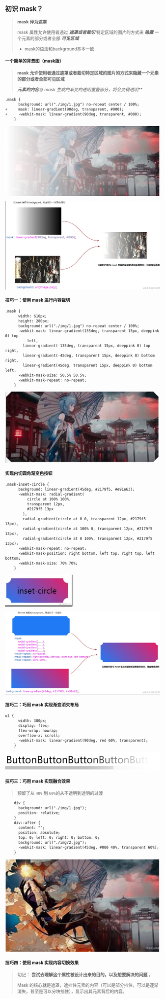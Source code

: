 ## 初识 mask？

> **mask 译为遮罩**
>
> mask 属性允许使用者通过 ***遮罩或者裁切*** 特定区域的图片的方式来 ***隐藏*** 一个元素的部分或者全部 ***可见区域***
>
> - mask的语法和background基本一致


#### 一个简单的背景图（mask版）

> **mask 允许使用者通过遮罩或者裁切特定区域的图片的方式来隐藏一个元素的部分或者全部可见区域**
>
> ***元素的内容**与 mask 生成的渐变的透明重叠部分，将会变得**透明***

```
.mask {  
      background: url("./img/1.jpg") no-repeat center / 100%;
+     mask: linear-gradient(90deg, transparent, #000);
+     -webkit-mask: linear-gradient(90deg, transparent, #000);
    }
```

![1699282807477](image/初识mask/1699282807477.png)

![1699282891832](image/初识mask/1699282891832.png)

#### 技巧一：使用 mask 进行内容裁切

```
.mask {
      width: 610px;
      height: 280px;
      background: url("./img/1.jpg") no-repeat center / 100%;
      -webkit-mask: linear-gradient(135deg, transparent 15px, deeppink 0) top
          left,
        linear-gradient(-135deg, transparent 15px, deeppink 0) top right,
        linear-gradient(-45deg, transparent 15px, deeppink 0) bottom right,
        linear-gradient(45deg, transparent 15px, deeppink 0) bottom left;
      -webkit-mask-size: 50.5% 50.5%;
      -webkit-mask-repeat: no-repeat;
    }
```

![1699283848214](image/初识mask/1699283848214.png)

#### 实现内切圆角渐变色按钮

```
.mask-inset-circle {
      background: linear-gradient(45deg, #2179f5, #e91e63);
      -webkit-mask: radial-gradient(
          circle at 100% 100%,
          transparent 12px,
          #2179f5 13px
        ),
        radial-gradient(circle at 0 0, transparent 12px, #2179f5 13px),
        radial-gradient(circle at 100% 0, transparent 12px, #2179f5 13px),
        radial-gradient(circle at 0 100%, transparent 12px, #2179f5 13px);
      -webkit-mask-repeat: no-repeat;
      -webkit-mask-position: right bottom, left top, right top, left bottom;
      -webkit-mask-size: 70% 70%;
    }
```

![1699285735476](image/初识mask/1699285735476.png)

![1699285752110](image/初识mask/1699285752110.png)

#### 技巧二：巧用 mask 实现渐变消失布局

```
ul {
      width: 300px;
      display: flex;
      flex-wrap: nowrap;
      overflow-x: scroll;
      -webkit-mask: linear-gradient(90deg, red 60%, transparent);
    }
```

![1699286076022](image/初识mask/1699286076022.png)

#### 技巧三：巧用 mask 实现融合效果

> 预留了从 `40%` 到 `60%`的从不透明到透明的过渡

```
    div {
      background: url("./img/1.jpg");
      position: relative;
    }
    div::after {
      content: "";
      position: absolute;
      top: 0; left: 0; right: 0; bottom: 0;
      background: url("./img/2.jpg");
      -webkit-mask: linear-gradient(45deg, #000 40%, transparent 60%);
    }
```

![1699287383636](image/初识mask/1699287383636.png)

#### 技巧四：使用 mask 实现内容切换效果

> 切记： **尝试去理解这个属性被设计出来的目的，以及想要解决的问题** 。
>
> Mask 的核心就是遮罩，遮挡住元素的内容（可以是部分挡住，可以是逐渐消失，甚至是可以分块挡住），显示出其元素背后的内容。
